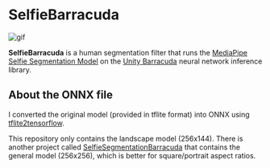 SelfieBarracuda
===============

![gif](https://user-images.githubusercontent.com/343936/122239428-e3451280-cefb-11eb-8f77-1633226477c3.gif)

**SelfieBarracuda** is a human segmentation filter that runs the
[MediaPipe Selfie Segmentation Model] on the [Unity Barracuda] neural network
inference library.

[MediaPipe Selfie Segmentation Model]:
  https://google.github.io/mediapipe/solutions/selfie_segmentation.html

[Unity Barracuda]:
  https://docs.unity3d.com/Packages/com.unity.barracuda@latest

About the ONNX file
-------------------

I converted the original model (provided in tflite format) into ONNX using
[tflite2tensorflow].

[tflite2tensorflow]: https://github.com/PINTO0309/tflite2tensorflow

This repository only contains the landscape model (256x144). There is
another project called [SelfieSegmentationBarracuda] that contains the general
model (256x256), which is better for square/portrait aspect ratios.

[SelfieSegmentationBarracuda]:
  https://github.com/creativeIKEP/SelfieSegmentationBarracuda
